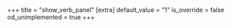 +++
title = "show_verb_panel"
[extra]
default_value = "1"
is_override = false
od_unimplemented = true
+++